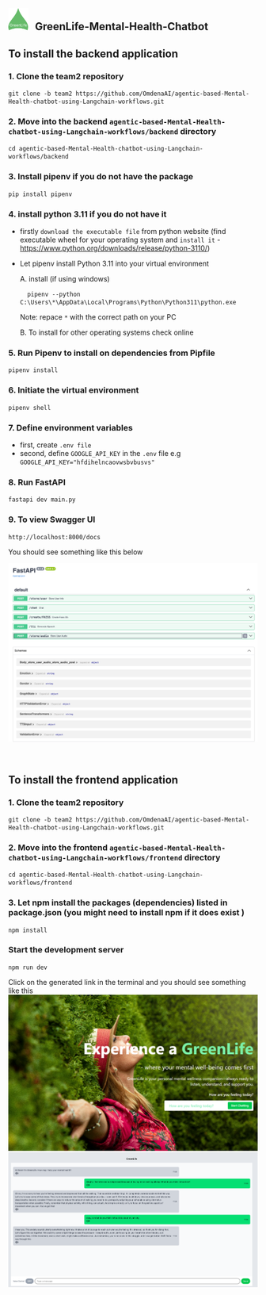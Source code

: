 <p align="left">
  <img src="./assets/green-life.svg" alt="FastAPI swagger UI" width="40"/>
  <span style="font-size: 1.5em; margin-left: 10px;"><strong>GreenLife-Mental-Health-Chatbot</strong></span>
</p>


## To install the backend application


### 1. Clone the team2 repository

    git clone -b team2 https://github.com/OmdenaAI/agentic-based-Mental-Health-chatbot-using-Langchain-workflows.git

### 2. Move into the backend  `agentic-based-Mental-Health-chatbot-using-Langchain-workflows/backend` directory
    cd agentic-based-Mental-Health-chatbot-using-Langchain-workflows/backend

### 3. Install pipenv if you do not have the package
    pip install pipenv


### 4. install python 3.11 if you do not have it
-    firstly `download the executable file` from python website (find executable wheel for your operating system and `install it` - https://www.python.org/downloads/release/python-3110/)

- Let pipenv install Python 3.11 into your virtual environment 
    
    A. install (if using windows)

        pipenv --python C:\Users\*\AppData\Local\Programs\Python\Python311\python.exe 
    Note: repace `*` with the correct path on your PC 

    B. To install for other operating systems check online 

### 5. Run Pipenv to install on dependencies from Pipfile
    pipenv install


### 6. Initiate the virtual environment
    pipenv shell


### 7. Define environment variables
-    first,  create `.env file`
-    second, define `GOOGLE_API_KEY` in the `.env` file e.g `GOOGLE_API_KEY="hfdihelncaovwsbvbusvs"`
    

### 8. Run FastAPI
    fastapi dev main.py



### 9. To view Swagger UI
    http://localhost:8000/docs
    
You should see something like this below

![FastAPI swagger UI](./assets/image_2.png)




&nbsp;&nbsp;&nbsp;&nbsp;


## To install the frontend application

### 1. Clone the team2 repository

    git clone -b team2 https://github.com/OmdenaAI/agentic-based-Mental-Health-chatbot-using-Langchain-workflows.git

### 2. Move into the frontend  `agentic-based-Mental-Health-chatbot-using-Langchain-workflows/frontend` directory
    cd agentic-based-Mental-Health-chatbot-using-Langchain-workflows/frontend



### 3. Let npm install the packages (dependencies) listed in package.json (you might need to install npm if it does exist )
    
    npm install



### Start the development server 
    npm run dev

 Click on the generated link in the terminal and you should see something like this
![FastAPI swagger UI](./assets/image_3.png)
![FastAPI swagger UI](./assets/image_4.png)
